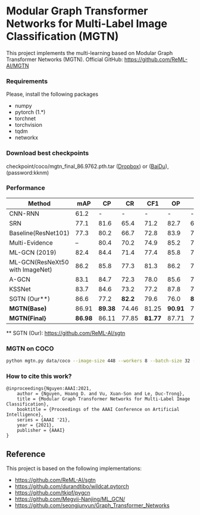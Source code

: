 # Modular Graph Transformer Networks for Multi-Label Image Classification (MGTN)
This project implements the multi-learning based on Modular Graph Transformer Networks (MGTN). 
Official GitHub: https://github.com/ReML-AI/MGTN
### Requirements
Please, install the following packages
- numpy
- pytorch (1.*)
- torchnet
- torchvision
- tqdm
- networkx

### Download best checkpoints
checkpoint/coco/mgtn_final_86.9762.pth.tar ([Dropbox](https://www.dropbox.com/s/fr2286gwxsg80kq/mgtn_final_86.9762.pth.tar?dl=0)) or ([BaiDu](https://pan.baidu.com/s/1bZ5xE6b078DktqkSGTT4RQ)),(password:kknm)

### Performance

| Method                | mAP        | CP        | CR         | CF1        | OP        | OR         | OF1        |
| --------------------- | ---------- | --------- | ---------- | ---------- | --------- | ---------- | ---------- |
| CNN\-RNN              | 61\.2      | \-        | \-         | \-         | \-        | \-         | \-         |
| SRN                   | 77\.1      | 81\.6     | 65\.4      | 71\.2      | 82\.7     | 69\.9      | 75\.8      |
| Baseline\(ResNet101\) | 77\.3      | 80\.2     | 66\.7      | 72\.8      | 83\.9     | 70\.8      | 76\.8      |
| Multi\-Evidence       | –          | 80\.4     | 70\.2      | 74\.9      | 85\.2     | 72\.5      | 78\.4      |
| ML\-GCN (2019)        | 82\.4      | 84\.4     | 71\.4      | 77\.4      | 85\.8     | 74\.5      | 79\.8      |
| ML-GCN(ResNeXt50 with ImageNet) | 86.2      | 85.8     | 77.3      | 81.3      | 86.2     | 79.7      | 82.8      |
| A\-GCN                | 83\.1      | 84\.7     | 72\.3      | 78\.0      | 85\.6     | 75\.5      | 80\.3      |
| KSSNet                | 83\.7      | 84\.6     | 73\.2      | 77\.2      | 87\.8     | 76\.2      | 81\.5      |
| SGTN (Our**)          | 86\.6      | 77\.2     | **82\.2**      | 79\.6      | 76\.0     | **82\.6**      | 79\.2      |
| **MGTN\(Base\)**      | 86\.91     | **89.38** | 74.46      | 81.25      | **90.91** | 76.27      | 82.95      |
| **MGTN\(Final\}**     | **86\.98** | 86\.11    | 77\.85 | **81\.77** | 87\.71    | 79\.40 | **83\.35** |

** SGTN (Our): https://github.com/ReML-AI/sgtn 

### MGTN on COCO

```sh
python mgtn.py data/coco --image-size 448 --workers 8 --batch-size 32 --lr 0.03 --learning-rate-decay 0.1 --epoch_step 20 30 --embedding model/embedding/coco_glove_word2vec_80x300_ec.pkl --adj-strong-threshold 0.4 --adj-weak-threshold 0.2 --device_ids 0 1 2 3
```

### How to cite this work?
```
@inproceedings{Nguyen:AAAI:2021,
	author = {Nguyen, Hoang D. and Vu, Xuan-Son and Le, Duc-Trong},
	title = {Modular Graph Transformer Networks for Multi-Label Image Classification},
	booktitle = {Proceedings of the AAAI Conference on Artificial Intelligence},
	series = {AAAI '21},
	year = {2021},
	publisher = {AAAI}
}
```



## Reference
This project is based on the following implementations:

- https://github.com/ReML-AI/sgtn
- https://github.com/durandtibo/wildcat.pytorch
- https://github.com/tkipf/pygcn
- https://github.com/Megvii-Nanjing/ML_GCN/
- https://github.com/seongjunyun/Graph_Transformer_Networks


